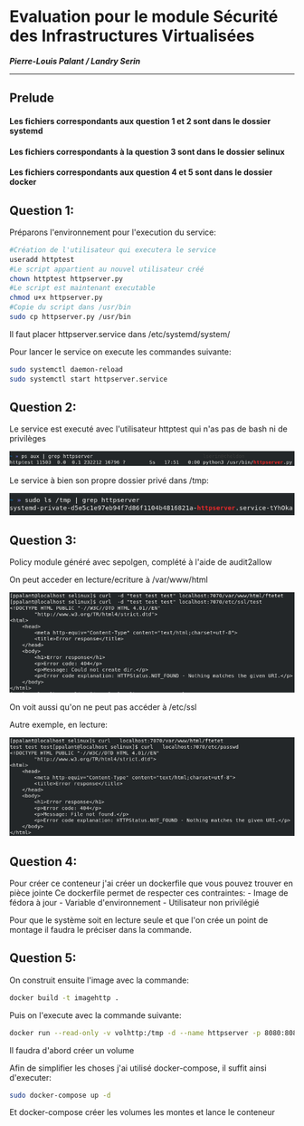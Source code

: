 # Evaluation pour le module Sécurité des Infrastructures Virtualisées
***Pierre-Louis Palant / Landry Serin***

---

## Prelude

#### Les fichiers correspondants aux question 1 et 2 sont dans le dossier systemd
#### Les fichiers correspondants à la question 3 sont dans le dossier selinux
#### Les fichiers correspondants aux question 4 et 5 sont dans le dossier docker

## Question 1:

Préparons l'environnement pour l'execution du service:

```bash
#Création de l'utilisateur qui executera le service
useradd httptest
#Le script appartient au nouvel utilisateur créé
chown httptest httpserver.py 
#Le script est maintenant executable
chmod u+x httpserver.py
#Copie du script dans /usr/bin
sudo cp httpserver.py /usr/bin
```

Il faut placer httpserver.service dans /etc/systemd/system/

Pour lancer le service on execute les commandes suivante:

```bash
sudo systemctl daemon-reload
sudo systemctl start httpserver.service
```

## Question 2:

Le service est executé avec l'utilisateur httptest qui n'as pas de bash ni de privilèges

![non-root](./res/grepnonroot.png)

Le service à bien son propre dossier privé dans /tmp:

![tmp-grep](./res/tmpgrep.png)

## Question 3:

Policy module généré avec sepolgen, complété à l'aide de audit2allow

On peut acceder en lecture/ecriture à /var/www/html

![exemple-curl](./res/curlexmp.png)

On voit aussi qu'on ne peut pas accéder à /etc/ssl

Autre exemple, en lecture:

![exemple-curl-r](./res/curl_ex_r.png) 



## Question 4: 

Pour créer ce conteneur j'ai créer un dockerfile que vous pouvez trouver en pièce jointe
Ce dockerfile permet de respecter ces contraintes:
    - Image de fédora à jour
    - Variable d'environnement
    - Utilisateur non privilégié

Pour que le système soit en lecture seule et que l'on crée un point de montage il faudra le préciser dans la commande.

## Question 5: 

On construit ensuite l'image avec la commande: 

```bash
docker build -t imagehttp .
```

Puis on l'execute avec la commande suivante:

```bash
docker run --read-only -v volhttp:/tmp -d --name httpserver -p 8080:8080 imagehttp
```
Il faudra d'abord créer un volume

Afin de simplifier les choses j'ai utilisé docker-compose, il suffit ainsi d'executer: 

```bash
sudo docker-compose up -d  
```

Et docker-compose créer les volumes les montes et lance le conteneur





